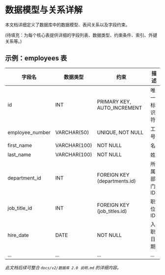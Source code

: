 # 数据模型与关系详解

本文档详细定义了数据库中的数据模型、表间关系以及字段约束。

(待填充：为每个核心表提供详细的字段列表、数据类型、约束条件、索引、外键关系等。)

## 示例：employees 表

| 字段名        | 数据类型    | 约束                | 描述             |
|---------------|-------------|---------------------|------------------|
| id            | INT         | PRIMARY KEY, AUTO_INCREMENT | 唯一标识符       |
| employee_number | VARCHAR(50) | UNIQUE, NOT NULL    | 工号             |
| first_name    | VARCHAR(100)| NOT NULL            | 名               |
| last_name     | VARCHAR(100)| NOT NULL            | 姓               |
| department_id | INT         | FOREIGN KEY (departments.id) | 所属部门ID       |
| job_title_id  | INT         | FOREIGN KEY (job_titles.id)  | 职位ID           |
| hire_date     | DATE        | NOT NULL            | 入职日期         |
| ...           | ...         | ...                 | ...              |

*此文档后续可整合 `docs/v2/数据库 2.0 说明.md` 的详细内容。* 